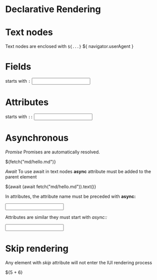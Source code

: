 # Declarative Rendering

# Text nodes
Text nodes are enclosed with `${...}`
<i-codepreview>
    ${ navigator.userAgent }
</i-codepreview>

# Fields
 starts with `:`
<i-codepreview>
    <input :value="navigator.userAgent">
</i-codepreview>
 
# Attributes
 starts with `::`
<i-codepreview>
    <input ::placeholder="navigator.appName">
</i-codepreview>
 
# Asynchronous

*Promise*
Promises are automatically resolved.

<i-codepreview>
    ${fetch("md/hello.md")}
</i-codepreview>

*Await*
To use await in text nodes **async** attribute must be added to the parent element


<i-codepreview>
    <div async>
        ${await (await fetch("md/hello.md")).text()}
    </div>
</i-codepreview>

In attributes, the attribute name must be preceded with **async:**

<i-codepreview>
<input async:value = "await (await fetch('md/hello.md')).text()">
</i-codepreview>

Attributes are similar they must start with *async::*


<i-codepreview>
<input async::placeholder = "await (await fetch('md/hello.md')).text()">
</i-codepreview>

# Skip rendering
Any element with *skip* attribute will not enter the IUI rendering process

<i-codepreview>
<div skip>
    ${5 + 6}
</div>
</i-codepreview>